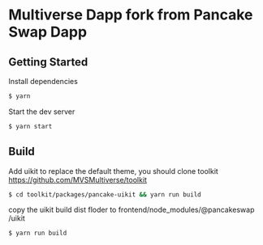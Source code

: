 # Multiverse Dapp fork from Pancake Swap Dapp 

## Getting Started

Install dependencies

```bash
$ yarn
```

Start the dev server

```bash
$ yarn start
```

##  Build

Add uikit to replace the default theme, you should clone toolkit
https://github.com/MVSMultiverse/toolkit

```bash
$ cd toolkit/packages/pancake-uikit && yarn run build
```

copy the uikit build dist floder to frontend/node_modules/@pancakeswap
/uikit

```bash
$ yarn run build
```
